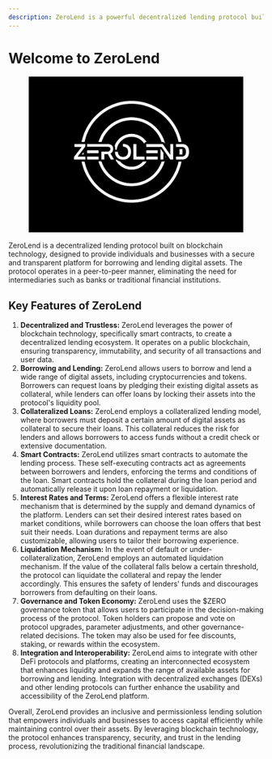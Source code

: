 ```yaml
---
description: ZeroLend is a powerful decentralized lending protocol built on zkSync.
---
```


# Welcome to ZeroLend

<figure><img src=".gitbook/assets/Screenshot 2023-07-18 at 7.36.16 AM.png" alt=""><figcaption></figcaption></figure>

ZeroLend is a decentralized lending protocol built on blockchain technology, designed to provide individuals and businesses with a secure and transparent platform for borrowing and lending digital assets. The protocol operates in a peer-to-peer manner, eliminating the need for intermediaries such as banks or traditional financial institutions.

## Key Features of ZeroLend

1. **Decentralized and Trustless:** ZeroLend leverages the power of blockchain technology, specifically smart contracts, to create a decentralized lending ecosystem. It operates on a public blockchain, ensuring transparency, immutability, and security of all transactions and user data.
2. **Borrowing and Lending:** ZeroLend allows users to borrow and lend a wide range of digital assets, including cryptocurrencies and tokens. Borrowers can request loans by pledging their existing digital assets as collateral, while lenders can offer loans by locking their assets into the protocol's liquidity pool.
3. **Collateralized Loans:** ZeroLend employs a collateralized lending model, where borrowers must deposit a certain amount of digital assets as collateral to secure their loans. This collateral reduces the risk for lenders and allows borrowers to access funds without a credit check or extensive documentation.
4. **Smart Contracts:** ZeroLend utilizes smart contracts to automate the lending process. These self-executing contracts act as agreements between borrowers and lenders, enforcing the terms and conditions of the loan. Smart contracts hold the collateral during the loan period and automatically release it upon loan repayment or liquidation.
5. **Interest Rates and Terms:** ZeroLend offers a flexible interest rate mechanism that is determined by the supply and demand dynamics of the platform. Lenders can set their desired interest rates based on market conditions, while borrowers can choose the loan offers that best suit their needs. Loan durations and repayment terms are also customizable, allowing users to tailor their borrowing experience.
6. **Liquidation Mechanism:** In the event of default or under-collateralization, ZeroLend employs an automated liquidation mechanism. If the value of the collateral falls below a certain threshold, the protocol can liquidate the collateral and repay the lender accordingly. This ensures the safety of lenders' funds and discourages borrowers from defaulting on their loans.
7. **Governance and Token Economy:** ZeroLend uses the $ZERO governance token that allows users to participate in the decision-making process of the protocol. Token holders can propose and vote on protocol upgrades, parameter adjustments, and other governance-related decisions. The token may also be used for fee discounts, staking, or rewards within the ecosystem.
8. **Integration and Interoperability:** ZeroLend aims to integrate with other DeFi protocols and platforms, creating an interconnected ecosystem that enhances liquidity and expands the range of available assets for borrowing and lending. Integration with decentralized exchanges (DEXs) and other lending protocols can further enhance the usability and accessibility of the ZeroLend platform.

Overall, ZeroLend provides an inclusive and permissionless lending solution that empowers individuals and businesses to access capital efficiently while maintaining control over their assets. By leveraging blockchain technology, the protocol enhances transparency, security, and trust in the lending process, revolutionizing the traditional financial landscape.
